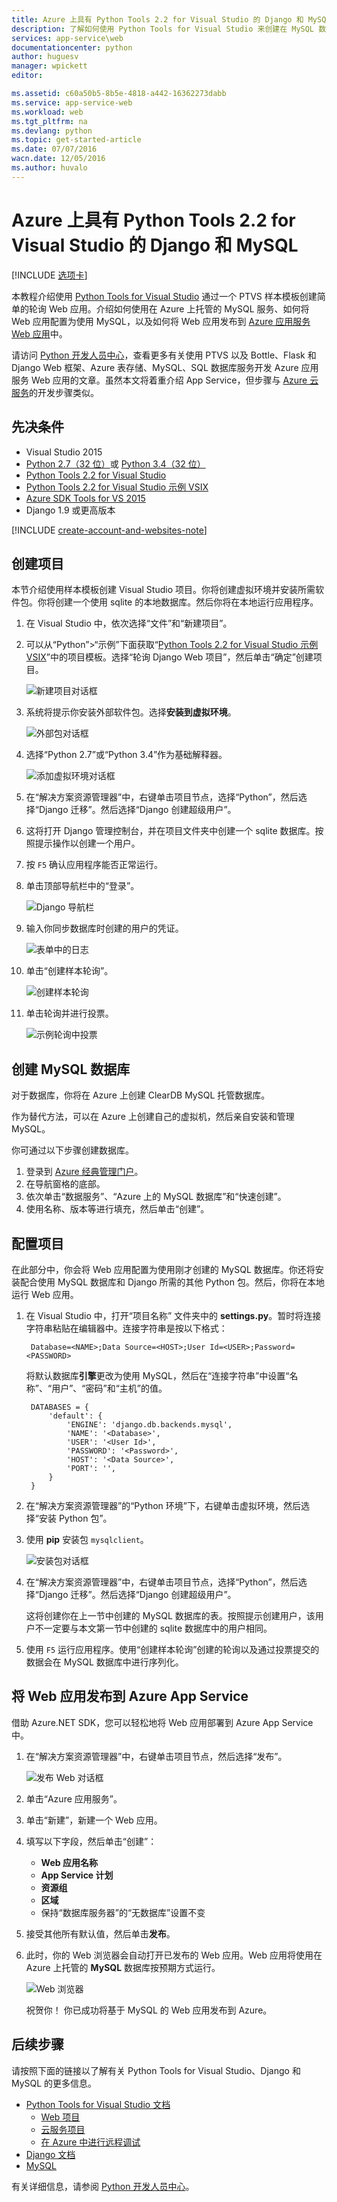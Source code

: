```yaml
---
title: Azure 上具有 Python Tools 2.2 for Visual Studio 的 Django 和 MySQL
description: 了解如何使用 Python Tools for Visual Studio 来创建在 MySQL 数据库实例中存储数据的 Django Web 应用，以及将应用部署到 Azure App Service Web Apps 中。
services: app-service\web
documentationcenter: python
author: huguesv
manager: wpickett
editor: 

ms.assetid: c60a50b5-8b5e-4818-a442-16362273dabb
ms.service: app-service-web
ms.workload: web
ms.tgt_pltfrm: na
ms.devlang: python
ms.topic: get-started-article
ms.date: 07/07/2016
wacn.date: 12/05/2016
ms.author: huvalo
---
```


# Azure 上具有 Python Tools 2.2 for Visual Studio 的 Django 和 MySQL
[!INCLUDE [选项卡](../../includes/app-service-web-get-started-nav-tabs.md)]

本教程介绍使用 [Python Tools for Visual Studio](https://www.visualstudio.com/vs/python) 通过一个 PTVS 样本模板创建简单的轮询 Web 应用。介绍如何使用在 Azure 上托管的 MySQL 服务、如何将 Web 应用配置为使用 MySQL，以及如何将 Web 应用发布到 [Azure 应用服务 Web 应用](./app-service-changes-existing-services.md)中。

请访问 [Python 开发人员中心]，查看更多有关使用 PTVS 以及 Bottle、Flask 和 Django Web 框架、Azure 表存储、MySQL、SQL 数据库服务开发 Azure 应用服务 Web 应用的文章。虽然本文将着重介绍 App Service，但步骤与 [Azure 云服务]的开发步骤类似。

## <a name="prerequisites"></a>先决条件
* Visual Studio 2015
* [Python 2.7（32 位）]或 [Python 3.4（32 位）]
* [Python Tools 2.2 for Visual Studio]
* [Python Tools 2.2 for Visual Studio 示例 VSIX]
* [Azure SDK Tools for VS 2015]
* Django 1.9 或更高版本

[!INCLUDE [create-account-and-websites-note](../../includes/create-account-and-websites-note.md)]

## 创建项目
本节介绍使用样本模板创建 Visual Studio 项目。你将创建虚拟环境并安装所需软件包。你将创建一个使用 sqlite 的本地数据库。然后你将在本地运行应用程序。

1. 在 Visual Studio 中，依次选择“文件”和“新建项目”。
2. 可以从“Python”>“示例”下面获取“[Python Tools 2.2 for Visual Studio 示例 VSIX]”中的项目模板。选择“轮询 Django Web 项目”，然后单击“确定”创建项目。
   
    ![新建项目对话框](./media/web-sites-python-ptvs-django-mysql/PollsDjangoNewProject.png)
3. 系统将提示你安装外部软件包。选择**安装到虚拟环境**。
   
    ![外部包对话框](./media/web-sites-python-ptvs-django-mysql/PollsDjangoExternalPackages.png)  

4. 选择“Python 2.7”或“Python 3.4”作为基础解释器。
   
    ![添加虚拟环境对话框](./media/web-sites-python-ptvs-django-mysql/PollsCommonAddVirtualEnv.png)  

5. 在“解决方案资源管理器”中，右键单击项目节点，选择“Python”，然后选择“Django 迁移”。然后选择“Django 创建超级用户”。
6. 这将打开 Django 管理控制台，并在项目文件夹中创建一个 sqlite 数据库。按照提示操作以创建一个用户。
7. 按 `F5` 确认应用程序能否正常运行。
8. 单击顶部导航栏中的“登录”。
   
    ![Django 导航栏](./media/web-sites-python-ptvs-django-mysql/PollsDjangoCommonBrowserLocalMenu.png)  

9. 输入你同步数据库时创建的用户的凭证。
   
    ![表单中的日志](./media/web-sites-python-ptvs-django-mysql/PollsDjangoCommonBrowserLocalLogin.png)  

10. 单击“创建样本轮询”。
    
     ![创建样本轮询](./media/web-sites-python-ptvs-django-mysql/PollsDjangoCommonBrowserNoPolls.png)  

11. 单击轮询并进行投票。
    
     ![示例轮询中投票](./media/web-sites-python-ptvs-django-mysql/PollsDjangoSqliteBrowser.png)  

## 创建 MySQL 数据库
对于数据库，你将在 Azure 上创建 ClearDB MySQL 托管数据库。

作为替代方法，可以在 Azure 上创建自己的虚拟机，然后亲自安装和管理 MySQL。

你可通过以下步骤创建数据库。

1. 登录到 [Azure 经典管理门户]。
1.  在导航窗格的底部。
1.  依次单击“数据服务”、“Azure 上的 MySQL 数据库”和“快速创建”。
1.  使用名称、版本等进行填充，然后单击“创建”。

## 配置项目
在此部分中，你会将 Web 应用配置为使用刚才创建的 MySQL 数据库。你还将安装配合使用 MySQL 数据库和 Django 所需的其他 Python 包。然后，你将在本地运行 Web 应用。

1. 在 Visual Studio 中，打开“项目名称” 文件夹中的 **settings.py**。暂时将连接字符串粘贴在编辑器中。连接字符串是按以下格式：
   
        Database=<NAME>;Data Source=<HOST>;User Id=<USER>;Password=<PASSWORD>
   
    将默认数据库**引擎**更改为使用 MySQL，然后在“连接字符串”中设置“名称”、“用户”、“密码”和“主机”的值。
   
        DATABASES = {
            'default': {
                'ENGINE': 'django.db.backends.mysql',
                'NAME': '<Database>',
                'USER': '<User Id>',
                'PASSWORD': '<Password>',
                'HOST': '<Data Source>',
                'PORT': '',
            }
        }
2. 在“解决方案资源管理器”的“Python 环境”下，右键单击虚拟环境，然后选择“安装 Python 包”。
3. 使用 **pip** 安装包 `mysqlclient`。
   
    ![安装包对话框](./media/web-sites-python-ptvs-django-mysql/PollsDjangoMySQLInstallPackage.png)  

4. 在“解决方案资源管理器”中，右键单击项目节点，选择“Python”，然后选择“Django 迁移”。然后选择“Django 创建超级用户”。
   
    这将创建你在上一节中创建的 MySQL 数据库的表。按照提示创建用户，该用户不一定要与本文第一节中创建的 sqlite 数据库中的用户相同。
5. 使用 `F5` 运行应用程序。使用“创建样本轮询”创建的轮询以及通过投票提交的数据会在 MySQL 数据库中进行序列化。

## 将 Web 应用发布到 Azure App Service
借助 Azure.NET SDK，您可以轻松地将 Web 应用部署到 Azure App Service 中。

1. 在“解决方案资源管理器”中，右键单击项目节点，然后选择“发布”。
   
    ![发布 Web 对话框](./media/web-sites-python-ptvs-django-mysql/PollsCommonPublishWebSiteDialog.png)  

2. 单击“Azure 应用服务”。
3. 单击“新建”，新建一个 Web 应用。
4. 填写以下字段，然后单击“创建”：
   
    * **Web 应用名称**
    * **App Service 计划**
    * **资源组**
    * **区域**
    * 保持“数据库服务器”的“无数据库”设置不变
5. 接受其他所有默认值，然后单击**发布**。
6. 此时，你的 Web 浏览器会自动打开已发布的 Web 应用。Web 应用将使用在 Azure 上托管的 **MySQL** 数据库按预期方式运行。
   
    ![Web 浏览器](./media/web-sites-python-ptvs-django-mysql/PollsDjangoAzureBrowser.png)  

    祝贺你！ 你已成功将基于 MySQL 的 Web 应用发布到 Azure。

## 后续步骤
请按照下面的链接以了解有关 Python Tools for Visual Studio、Django 和 MySQL 的更多信息。

* [Python Tools for Visual Studio 文档]
  * [Web 项目]
  * [云服务项目]
  * [在 Azure 中进行远程调试]
* [Django 文档]
* [MySQL]

有关详细信息，请参阅 [Python 开发人员中心](/develop/python/)。

<!--Link references-->

[Python 开发人员中心]: /develop/python/
[Azure 云服务]: ../cloud-services/cloud-services-python-ptvs.md

<!--External Link references-->

[Azure 经典管理门户]: https://manage.windowsazure.cn
[Python Tools for Visual Studio]: https://www.visualstudio.com/vs/python/
[Python Tools 2.2 for Visual Studio]: http://go.microsoft.com/fwlink/?LinkID=624025
[Python Tools 2.2 for Visual Studio 示例 VSIX]: http://go.microsoft.com/fwlink/?LinkID=624025
[Azure SDK Tools for VS 2015]: http://go.microsoft.com/fwlink/?LinkId=518003
[Python 2.7（32 位）]: http://go.microsoft.com/fwlink/?LinkId=517190
[Python 3.4（32 位）]: http://go.microsoft.com/fwlink/?LinkId=517191
[Python Tools for Visual Studio 文档]: http://aka.ms/ptvsdocs
[在 Azure 中进行远程调试]: http://go.microsoft.com/fwlink/?LinkId=624026
[Web 项目]: http://go.microsoft.com/fwlink/?LinkId=624027
[云服务项目]: http://go.microsoft.com/fwlink/?LinkId=624028
[Django 文档]: https://www.djangoproject.com/
[MySQL]: http://www.mysql.com/
[video]: http://youtu.be/oKCApIrS0Lo

<!---HONumber=Mooncake_1128_2016-->